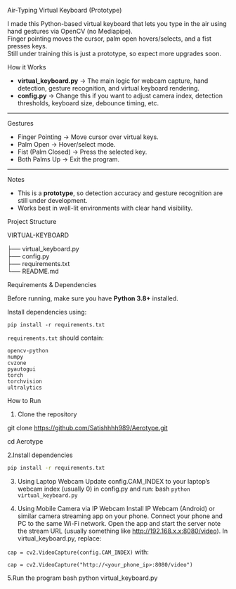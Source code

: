 Air-Typing Virtual Keyboard (Prototype)

I made this Python-based virtual keyboard that lets you type in the air using hand gestures via OpenCV (no Mediapipe).  
Finger pointing moves the cursor, palm open hovers/selects, and a fist presses keys.  
Still under training  this is just a prototype, so expect more upgrades soon.

How it Works

- **virtual_keyboard.py** → The main logic for webcam capture, hand detection, gesture recognition, and virtual keyboard rendering.
- **config.py** → Change this if you want to adjust camera index, detection thresholds, keyboard size, debounce timing, etc.

---

  Gestures

- Finger Pointing → Move cursor over virtual keys.
- Palm Open → Hover/select mode.
- Fist (Palm Closed) → Press the selected key.
- Both Palms Up → Exit the program.

---

 Notes
- This is a **prototype**, so detection accuracy and gesture recognition are still under development.
- Works best in well-lit environments with clear hand visibility.

 Project Structure

VIRTUAL-KEYBOARD


├── virtual_keyboard.py  
├── config.py            
├── requirements.txt     
└── README.md            

 Requirements & Dependencies

Before running, make sure you have **Python 3.8+** installed.

Install dependencies using:
```
pip install -r requirements.txt
```
`requirements.txt` should contain:
```
opencv-python
numpy
cvzone
pyautogui
torch
torchvision
ultralytics
```

 How to Run

1. Clone the repository

git clone https://github.com/Satishhhh989/Aerotype.git

cd Aerotype


2.Install dependencies
```bash
pip install -r requirements.txt
```

3. Using Laptop Webcam
Update config.CAM_INDEX to your laptop’s webcam index (usually 0) in config.py and run:
bash
``python virtual_keyboard.py``


5. Using Mobile Camera via IP Webcam
Install IP Webcam (Android) or similar camera streaming app on your phone.
Connect your phone and PC to the same Wi-Fi network.
Open the app and start the server  note the stream URL (usually something like http://192.168.x.x:8080/video).
In virtual_keyboard.py, replace:

``cap = cv2.VideoCapture(config.CAM_INDEX)``
with:

``cap = cv2.VideoCapture("http://<your_phone_ip>:8080/video")``

5.Run the program
bash
python virtual_keyboard.py
